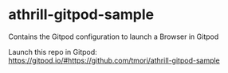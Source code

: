 # athrill-gitpod-sample
Contains the Gitpod configuration to launch a Browser in Gitpod

Launch this repo in Gitpod: https://gitpod.io/#https://github.com/tmori/athrill-gitpod-sample
